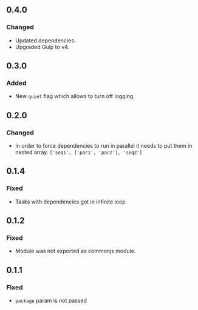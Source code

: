 ## 0.4.0

### Changed

-   Updated dependencies.
-   Upgraded Gulp to v4.

## 0.3.0

### Added

-   New `quiet` flag which allows to turn off logging.

## 0.2.0

### Changed

-   In order to force dependencies to run in parallel it needs to put them in nested array.
    `['seq1', ['par1', 'par2'], 'seq2']`

## 0.1.4

### Fixed

-   Tasks with dependencies got in infinite loop.

## 0.1.2

### Fixed

-   Module was not exported as commonjs module.

## 0.1.1

### Fixed

-   `package` param is not passed
